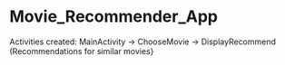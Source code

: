 # Movie_Recommender_App
Activities created:
MainActivity -> ChooseMovie -> DisplayRecommend (Recommendations for similar movies}
